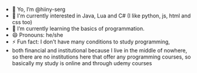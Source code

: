 - 👋 Yo, I’m @hiiny-serg
- 👀 I'm currently interested in Java, Lua and C# (I like python, js, html and css too)
- 🌱 I’m currently learning the basics of programmation.
- 😄 Pronouns: he/she
- ⚡ Fun fact: I don't have many conditions to study programming,
- both financial and institutional because I live in the middle of nowhere, so there are no institutions here that offer any programming courses,
  so basically my study is online and through udemy courses
  
